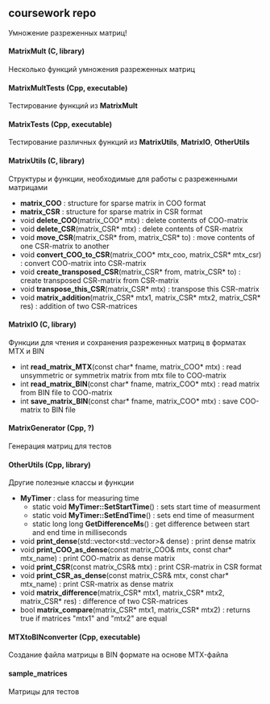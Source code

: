 ## coursework repo

Умножение разреженных матриц!

#### MatrixMult (C, library)

Несколько функций умножения разреженных матриц

#### MatrixMultTests (Cpp, executable)

Тестирование функций из **MatrixMult**

#### MatrixTests (Cpp, executable)

Тестирование различных функций из **MatrixUtils**, **MatrixIO**, **OtherUtils**

#### MatrixUtils (C, library)

Структуры и функции, необходимые для работы с разреженными матрицами

- **matrix_COO** : structure for sparse matrix in COO format
- **matrix_CSR** : structure for sparse matrix in CSR format
- void **delete_COO**(matrix_COO\* mtx) : delete contents of COO-matrix
- void **delete_CSR**(matrix_CSR\* mtx) : delete contents of CSR-matrix
- void **move_CSR**(matrix_CSR\* from, matrix_CSR\* to) : move contents of one CSR-matrix to another
- void **convert_COO_to_CSR**(matrix_COO\* mtx_coo, matrix_CSR\* mtx_csr) : convert COO-matrix into CSR-matrix
- void **create_transposed_CSR**(matrix_CSR\* from, matrix_CSR\* to) : create transposed CSR-matrix from CSR-matrix
- void **transpose_this_CSR**(matrix_CSR\* mtx) : transpose this CSR-matrix
- void **matrix_addition**(matrix_CSR\* mtx1, matrix_CSR\* mtx2, matrix_CSR\* res) : addition of two CSR-matrices

#### MatrixIO (C, library)

Функции для чтения и сохранения разреженных матриц в форматах MTX и BIN

- int **read_matrix_MTX**(const char\* fname, matrix_COO\* mtx) : read unsymmetric or symmetrix matrix from mtx file to COO-matrix
- int **read_matrix_BIN**(const char\* fname, matrix_COO\* mtx) : read matrix from BIN file to COO-matrix
- int **save_matrix_BIN**(const char\* fname, matrix_COO\* mtx) : save COO-matrix to BIN file

#### MatrixGenerator (Cpp, ?)

Генерация матриц для тестов

#### OtherUtils (Cpp, library)

Другие полезные классы и функции

- **MyTimer** : class for measuring time
	- static void **MyTimer::SetStartTime**() : sets start time of measurment
	- static void **MyTimer::SetEndTime**() : sets end time of measurment
	- static long long **GetDifferenceMs**() : get difference between start and end time in milliseconds
- void **print_dense**(std::vector<std::vector<double>>& dense) : print dense matrix
- void **print_COO_as_dense**(const matrix_COO& mtx, const char\* mtx_name) : print COO-matrix as dense matrix
- void **print_CSR**(const matrix_CSR& mtx) : print CSR-matrix in CSR format
- void **print_CSR_as_dense**(const matrix_CSR& mtx, const char\* mtx_name) : print CSR-matrix as dense matrix
- void **matrix_difference**(matrix_CSR\* mtx1, matrix_CSR\* mtx2, matrix_CSR\* res) : difference of two CSR-matrices
- bool **matrix_compare**(matrix_CSR\* mtx1, matrix_CSR\* mtx2) : returns true if matrices "mtx1" and "mtx2" are equal

#### MTXtoBINconverter (Cpp, executable)

Создание файла матрицы в BIN формате на основе MTX-файла

#### sample_matrices

Матрицы для тестов

